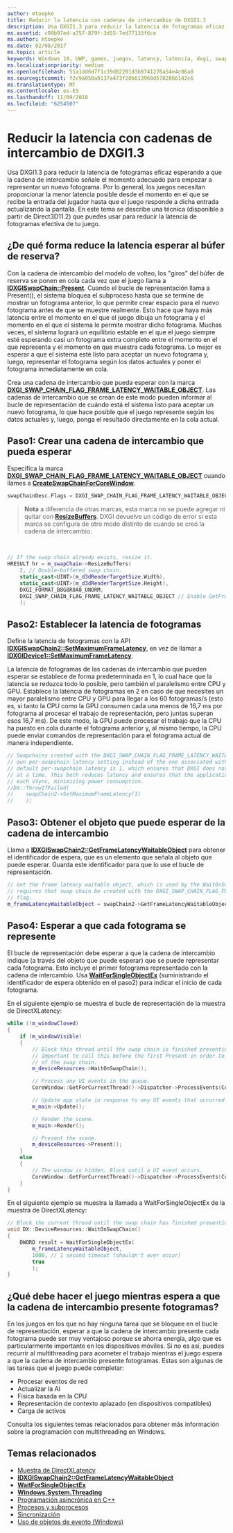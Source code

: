 ```yaml
---
author: mtoepke
title: Reducir la latencia con cadenas de intercambio de DXGI1.3
description: Usa DXGI1.3 para reducir la latencia de fotogramas eficaz esperando a que la cadena de intercambio señale el momento adecuado para empezar a representar un nuevo fotograma.
ms.assetid: c99b97ed-a757-879f-3d55-7ed77133f6ce
ms.author: mtoepke
ms.date: 02/08/2017
ms.topic: article
keywords: Windows 10, UWP, games, juegos, latency, latencia, dxgi, swap chains, cadenas de intercambio, DirectX
ms.localizationpriority: medium
ms.openlocfilehash: 51a1dd6d7f1c39d82201d3b9741276a54e4c06a8
ms.sourcegitcommit: f2c9a050a9137a473f28b613968d5782866142c6
ms.translationtype: MT
ms.contentlocale: es-ES
ms.lasthandoff: 11/09/2018
ms.locfileid: "6254507"
---
```

# <a name="reduce-latency-with-dxgi-13-swap-chains"></a>Reducir la latencia con cadenas de intercambio de DXGI1.3



Usa DXGI1.3 para reducir la latencia de fotogramas eficaz esperando a que la cadena de intercambio señale el momento adecuado para empezar a representar un nuevo fotograma. Por lo general, los juegos necesitan proporcionar la menor latencia posible desde el momento en el que se recibe la entrada del jugador hasta que el juego responde a dicha entrada actualizando la pantalla. En este tema se describe una técnica (disponible a partir de Direct3D11.2) que puedes usar para reducir la latencia de fotogramas efectiva de tu juego.

## <a name="how-does-waiting-on-the-back-buffer-reduce-latency"></a>¿De qué forma reduce la latencia esperar al búfer de reserva?


Con la cadena de intercambio del modelo de volteo, los "giros" del búfer de reserva se ponen en cola cada vez que el juego llama a [**IDXGISwapChain::Present**](https://msdn.microsoft.com/library/windows/desktop/bb174576). Cuando el bucle de representación llama a Present(), el sistema bloquea el subproceso hasta que se termine de mostrar un fotograma anterior, lo que permite crear espacio para el nuevo fotograma antes de que se muestre realmente. Esto hace que haya más latencia entre el momento en el que el juego dibuja un fotograma y el momento en el que el sistema le permite mostrar dicho fotograma. Muchas veces, el sistema logrará un equilibrio estable en el que el juego siempre esté esperando casi un fotograma extra completo entre el momento en el que representa y el momento en que muestra cada fotograma. Lo mejor es esperar a que el sistema esté listo para aceptar un nuevo fotograma y, luego, representar el fotograma según los datos actuales y poner el fotograma inmediatamente en cola.

Crea una cadena de intercambio que pueda esperar con la marca [**DXGI\_SWAP\_CHAIN\_FLAG\_FRAME\_LATENCY\_WAITABLE\_OBJECT**](https://msdn.microsoft.com/library/windows/desktop/bb173076). Las cadenas de intercambio que se crean de este modo pueden informar al bucle de representación de cuándo está el sistema listo para aceptar un nuevo fotograma, lo que hace posible que el juego represente según los datos actuales y, luego, ponga el resultado directamente en la cola actual.

## <a name="step-1-create-a-waitable-swap-chain"></a>Paso1: Crear una cadena de intercambio que pueda esperar


Especifica la marca [**DXGI\_SWAP\_CHAIN\_FLAG\_FRAME\_LATENCY\_WAITABLE\_OBJECT**](https://msdn.microsoft.com/library/windows/desktop/bb173076) cuando llames a [**CreateSwapChainForCoreWindow**](https://msdn.microsoft.com/library/windows/desktop/hh404559).

```cpp
swapChainDesc.Flags = DXGI_SWAP_CHAIN_FLAG_FRAME_LATENCY_WAITABLE_OBJECT; // Enable GetFrameLatencyWaitableObject().
```

> **Nota**  a diferencia de otras marcas, esta marca no se puede agregar ni quitar con [**ResizeBuffers**](https://msdn.microsoft.com/library/windows/desktop/bb174577). DXGI devuelve un código de error si esta marca se configura de otro modo distinto de cuando se creó la cadena de intercambio.

 

```cpp
// If the swap chain already exists, resize it.
HRESULT hr = m_swapChain->ResizeBuffers(
    2, // Double-buffered swap chain.
    static_cast<UINT>(m_d3dRenderTargetSize.Width),
    static_cast<UINT>(m_d3dRenderTargetSize.Height),
    DXGI_FORMAT_B8G8R8A8_UNORM,
    DXGI_SWAP_CHAIN_FLAG_FRAME_LATENCY_WAITABLE_OBJECT // Enable GetFrameLatencyWaitableObject().
    );
```

## <a name="step-2-set-the-frame-latency"></a>Paso2: Establecer la latencia de fotogramas


Define la latencia de fotogramas con la API [**IDXGISwapChain2::SetMaximumFrameLatency**](https://msdn.microsoft.com/library/windows/desktop/dn268313), en vez de llamar a [**IDXGIDevice1::SetMaximumFrameLatency**](https://msdn.microsoft.com/library/windows/desktop/ff471334).

La latencia de fotogramas de las cadenas de intercambio que pueden esperar se establece de forma predeterminada en 1, lo cual hace que la latencia se reduzca todo lo posible, pero también el paralelismo entre CPU y GPU. Establece la latencia de fotogramas en 2 en caso de que necesites un mayor paralelismo entre CPU y GPU para llegar a los 60 fotogramas/s (esto es, si tanto la CPU como la GPU consumen cada una menos de 16,7 ms por fotograma al procesar el trabajo de representación, pero juntas superan esos 16,7 ms). De este modo, la GPU puede procesar el trabajo que la CPU ha puesto en cola durante el fotograma anterior y, al mismo tiempo, la CPU puede enviar comandos de representación para el fotograma actual de manera independiente.

```cpp
// Swapchains created with the DXGI_SWAP_CHAIN_FLAG_FRAME_LATENCY_WAITABLE_OBJECT flag use their
// own per-swapchain latency setting instead of the one associated with the DXGI device. The
// default per-swapchain latency is 1, which ensures that DXGI does not queue more than one frame
// at a time. This both reduces latency and ensures that the application will only render after
// each VSync, minimizing power consumption.
//DX::ThrowIfFailed(
//    swapChain2->SetMaximumFrameLatency(1)
//    );
```

## <a name="step-3-get-the-waitable-object-from-the-swap-chain"></a>Paso3: Obtener el objeto que puede esperar de la cadena de intercambio


Llama a [**IDXGISwapChain2::GetFrameLatencyWaitableObject**](https://msdn.microsoft.com/library/windows/desktop/dn268309) para obtener el identificador de espera, que es un elemento que señala al objeto que puede esperar. Guarda este identificador para que lo use el bucle de representación.

```cpp
// Get the frame latency waitable object, which is used by the WaitOnSwapChain method. This
// requires that swap chain be created with the DXGI_SWAP_CHAIN_FLAG_FRAME_LATENCY_WAITABLE_OBJECT
// flag.
m_frameLatencyWaitableObject = swapChain2->GetFrameLatencyWaitableObject();
```

## <a name="step-4-wait-before-rendering-each-frame"></a>Paso4: Esperar a que cada fotograma se represente


El bucle de representación debe esperar a que la cadena de intercambio indique (a través del objeto que puede esperar) que se puede representar cada fotograma. Esto incluye el primer fotograma representado con la cadena de intercambio. Usa [**WaitForSingleObjectEx**](https://msdn.microsoft.com/library/windows/desktop/ms687036) (suministrando el identificador de espera obtenido en el paso2) para indicar el inicio de cada fotograma.

En el siguiente ejemplo se muestra el bucle de representación de la muestra de DirectXLatency:

```cpp
while (!m_windowClosed)
{
    if (m_windowVisible)
    {
        // Block this thread until the swap chain is finished presenting. Note that it is
        // important to call this before the first Present in order to minimize the latency
        // of the swap chain.
        m_deviceResources->WaitOnSwapChain();

        // Process any UI events in the queue.
        CoreWindow::GetForCurrentThread()->Dispatcher->ProcessEvents(CoreProcessEventsOption::ProcessAllIfPresent);

        // Update app state in response to any UI events that occurred.
        m_main->Update();

        // Render the scene.
        m_main->Render();

        // Present the scene.
        m_deviceResources->Present();
    }
    else
    {
        // The window is hidden. Block until a UI event occurs.
        CoreWindow::GetForCurrentThread()->Dispatcher->ProcessEvents(CoreProcessEventsOption::ProcessOneAndAllPending);
    }
}
```

En el siguiente ejemplo se muestra la llamada a WaitForSingleObjectEx de la muestra de DirectXLatency:

```cpp
// Block the current thread until the swap chain has finished presenting.
void DX::DeviceResources::WaitOnSwapChain()
{
    DWORD result = WaitForSingleObjectEx(
        m_frameLatencyWaitableObject,
        1000, // 1 second timeout (shouldn't ever occur)
        true
        );
}
```

## <a name="what-should-my-game-do-while-it-waits-for-the-swap-chain-to-present"></a>¿Qué debe hacer el juego mientras espera a que la cadena de intercambio presente fotogramas?


En los juegos en los que no hay ninguna tarea que se bloquee en el bucle de representación, esperar a que la cadena de intercambio presente cada fotograma puede ser muy ventajoso porque se ahorra energía, algo que es particularmente importante en los dispositivos móviles. Si no es así, puedes recurrir al multithreading para acometer el trabajo mientras el juego espera a que la cadena de intercambio presente fotogramas. Estas son algunas de las tareas que el juego puede completar:

-   Procesar eventos de red
-   Actualizar la AI
-   Física basada en la CPU
-   Representación de contexto aplazado (en dispositivos compatibles)
-   Carga de activos

Consulta los siguientes temas relacionados para obtener más información sobre la programación con multithreading en Windows.

## <a name="related-topics"></a>Temas relacionados


* [Muestra de DirectXLatency](http://go.microsoft.com/fwlink/p/?LinkID=317361)
* [**IDXGISwapChain2::GetFrameLatencyWaitableObject**](https://msdn.microsoft.com/library/windows/desktop/dn268309)
* [**WaitForSingleObjectEx**](https://msdn.microsoft.com/library/windows/desktop/ms687036)
* [**Windows.System.Threading**](https://msdn.microsoft.com/library/windows/apps/br229642)
* [Programación asincrónica en C++](https://msdn.microsoft.com/library/windows/apps/mt187334)
* [Procesos y subprocesos](https://msdn.microsoft.com/library/windows/desktop/ms684841)
* [Sincronización](https://msdn.microsoft.com/library/windows/desktop/ms686353)
* [Uso de objetos de evento (Windows)](https://msdn.microsoft.com/library/windows/desktop/ms686915)

 

 




